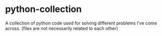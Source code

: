 # python-collection
A collection of python code used for solving different problems I’ve come across. (files are not necessarily related to each other) 
